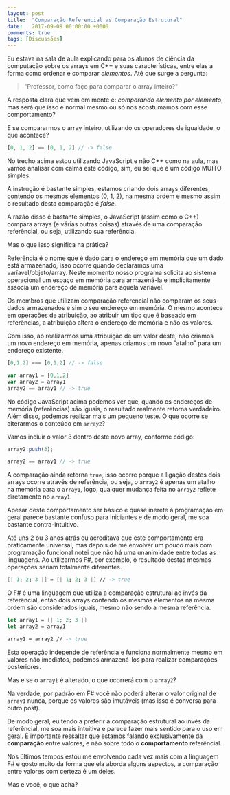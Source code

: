 ```yaml
---
layout: post
title:  "Comparação Referencial vs Comparação Estrutural"
date:   2017-09-08 00:00:00 +0000
comments: true
tags: [Discussões]
---
```


Eu estava na sala de aula explicando para os alunos de ciência da computação sobre os arrays em C++ e suas características, entre elas a forma como ordenar e comparar *elementos*. Até que surge a pergunta:

> "Professor, como faço para comparar o array inteiro?"

A resposta clara que vem em mente é: *comparando elemento por elemento*, mas será que isso é normal mesmo ou só nos acostumamos com esse comportamento?

E se compararmos o array inteiro, utilizando os operadores de igualdade, o que acontece?

``` javascript
[0, 1, 2] == [0, 1, 2] // -> false
```

No trecho acima estou utilizando JavaScript e não C++ como na aula, mas vamos analisar com calma este código, sim, eu sei que é um código MUITO simples.

A instrução é bastante simples, estamos criando dois arrays diferentes, contendo os mesmos elementos (0, 1, 2), na mesma ordem e mesmo assim o resultado desta comparação é *false*.

A razão disso é bastante simples, o JavaScript (assim como o C++) compara arrays (e várias outras coisas) através de uma comparação referêncial, ou seja, utilizando sua referência.

Mas o que isso significa na prática?

Referência é o nome que é dado para o endereço em memória que um dado está armazenado, isso ocorre quando declaramos uma varíavel/objeto/array. Neste momento nosso programa solicita ao sistema operacional um espaço em memória para armazená-la e implicitamente associa um endereço de memória para aquela variável.

Os membros que utilizam comparação referencial não comparam os seus dados armazenados e sim o seu endereço em memória. O mesmo acontece em operações de atribuição, ao atribuir um tipo que é baseado em referências, a atribuição altera o endereço de memória e não os valores.

Com isso, ao realizarmos uma atribuição de um valor deste, não criamos um novo endereço em memória, apenas criamos um novo "atalho" para um endereço existente.

``` javascript
[0,1,2] === [0,1,2] // -> false

var array1 = [0,1,2]
var array2 = array1
array2 == array1 // -> true
```

No código JavaScript acima podemos ver que, quando os endereços de memória (referências) são iguais, o resultado realmente retorna verdadeiro. Além disso, podemos realizar mais um pequeno teste. O que ocorre se alterarmos o conteúdo em `array2`?

Vamos incluir o valor 3 dentro deste novo array, conforme código:

``` javascript
array2.push(3);

array2 == array1 // -> true
```

A comparação ainda retorna `true`, isso ocorre porque a ligação destes dois arrays ocorre através de referência, ou seja, o `array2` é apenas um atalho na memória para o `array1`, logo, qualquer mudança feita no `array2` reflete diretamente no `array1`.

Apesar deste comportamento ser básico e quase inerete à programação em geral parece bastante confuso para iniciantes e de modo geral, me soa bastante contra-intuitivo.

Até uns 2 ou 3 anos atrás eu acreditava que este comportamento era praticamente universal, mas depois de me envolver um pouco mais com programação funcional notei que não há uma unanimidade entre todas as linguagens. Ao utilizarmos F#, por exemplo, o resultado destas mesmas operações seriam totalmente diferentes.

``` fsharp
[| 1; 2; 3 |] = [| 1; 2; 3 |] // -> true
```

O F# é uma linguagem que utiliza a comparação estrutural ao invés da referêncial, então dois arrays contendo os mesmos elementos na mesma ordem são considerados iguais, mesmo não sendo a mesma referência.

``` fsharp
let array1 = [| 1; 2; 3 |]
let array2 = array1

array1 = array2 // -> true
```
Esta operação independe de referência e funciona normalmente mesmo em valores não imediatos, podemos armazená-los para realizar comparações posteriores.

Mas e se o `array1` é alterado, o que ocorrerá com o `array2`?

Na verdade, por padrão em F# você não poderá alterar o valor original de `array1` nunca, porque os valores são imutáveis (mas isso é conversa para outro post).

De modo geral, eu tendo a preferir a comparação estrutural ao invés da referêncial, me soa mais intuitiva e parece fazer mais sentido para o uso em geral. É importante ressaltar que estamos falando exclusivamente da **comparação** entre valores, e não sobre todo o **comportamento** referêncial.

Nos últimos tempos estou me envolvendo cada vez mais com a linguagem F# e gosto muito da forma que ela aborda alguns aspectos, a comparação entre valores com certeza é um deles.

Mas e você, o que acha?